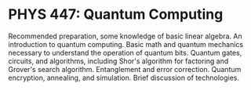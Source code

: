 # PHYS 447: Quantum Computing

Recommended preparation, some knowledge of basic linear algebra. An introduction to quantum computing. Basic math and quantum mechanics necessary to understand the operation of quantum bits. Quantum gates, circuits, and algorithms, including Shor's algorithm for factoring and Grover's search algorithm. Entanglement and error correction. Quantum encryption, annealing, and simulation. Brief discussion of technologies.